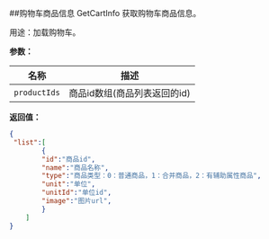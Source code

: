 ﻿##购物车商品信息 GetCartInfo
获取购物车商品信息。


用途：加载购物车。

**参数：**

名称 |  描述
------| ------
`productIds` | 商品id数组(商品列表返回的id)

**返回值：**


``` json
{	
 "list":[
		{		
		"id":"商品id",
		"name":"商品名称",
		"type":"商品类型：0：普通商品，1：合并商品，2：有辅助属性商品",
		"unit":"单位",
		"unitId":"单位id",
		"image":"图片url",
		}
	]
}
```
